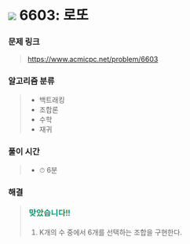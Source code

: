 # <img src="https://static.solved.ac/tier_small/9.svg" width=30> 6603: 로또 

### 문제 링크
> https://www.acmicpc.net/problem/6603

### 알고리즘 분류
>- 백트래킹
>- 조합론
>- 수학
>- 재귀

### 풀이 시간
>- ⏱ 6분

### 해결
> ![good](../../../Img/good.png)
>1. K개의 수 중에서 6개를 선택하는 조합을 구현한다.
